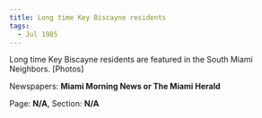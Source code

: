 ```yaml
---  
title: Long time Key Biscayne residents  
tags:  
  - Jul 1985  
---  
```

  
Long time Key Biscayne residents are featured in the South Miami Neighbors. [Photos]  
  
Newspapers: **Miami Morning News or The Miami Herald**  
  
Page: **N/A**, Section: **N/A** 
